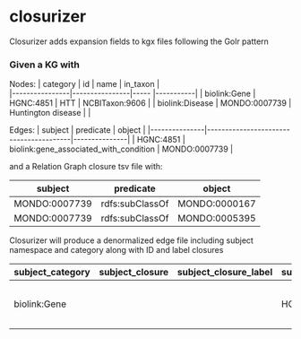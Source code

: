 # closurizer
Closurizer adds expansion fields to kgx files following the Golr pattern

### Given a KG with

Nodes:
| category       | id             | name | in_taxon  |  
|----------------|----------------|----- |-----------|
| biolink:Gene    | HGNC:4851     | HTT  | NCBITaxon:9606 |
| biolink:Disease | MONDO:0007739 | Huntington disease | |

Edges:
|    subject    |               predicate                |    object     |
|---------------|----------------------------------------|---------------|
| HGNC:4851     | biolink:gene_associated_with_condition | MONDO:0007739 |

and a Relation Graph closure tsv file with:

| subject    |  predicate    | object      |
-------------|---------------|-------------|
MONDO:0007739|rdfs:subClassOf|MONDO:0000167|
MONDO:0007739|rdfs:subClassOf|MONDO:0005395|

Closurizer will produce a denormalized edge file including subject namespace and category along with ID and label closures 

| subject_category | subject_closure | subject_closure_label | subject_namespace |  subject  |               predicate                |    object     | object_namespace | object_closure_label | object_closure | object_category |
|------------------|-----------------|-----------------------|-------------------|-----------|----------------------------------------|---------------|------------------|----------------------|----------------|-----------------|
| biolink:Gene     |                 |                       | HGNC              | HGNC:4851 | biolink:gene_associated_with_condition | MONDO:0007739 | MONDO            |  Huntington disease and related disorders, movement disorder     | MONDO:0000167, MONDO:0005395              | biolink:Disease |
